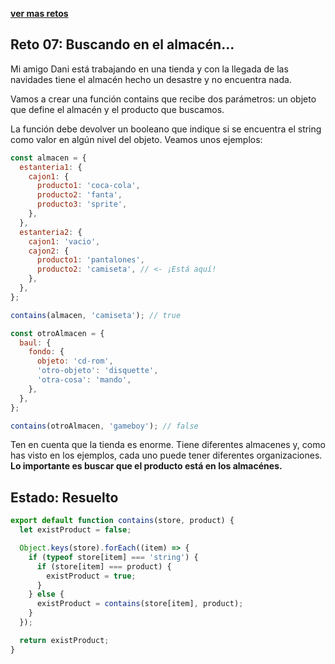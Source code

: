 [**ver mas retos**](../../README.md)

## Reto 07: Buscando en el almacén...

Mi amigo Dani está trabajando en una tienda y con la llegada de las navidades tiene el almacén hecho un desastre y no encuentra nada.

Vamos a crear una función contains que recibe dos parámetros: un objeto que define el almacén y el producto que buscamos.

La función debe devolver un booleano que indique si se encuentra el string como valor en algún nivel del objeto. Veamos unos ejemplos:

```js
const almacen = {
  estanteria1: {
    cajon1: {
      producto1: 'coca-cola',
      producto2: 'fanta',
      producto3: 'sprite',
    },
  },
  estanteria2: {
    cajon1: 'vacio',
    cajon2: {
      producto1: 'pantalones',
      producto2: 'camiseta', // <- ¡Está aquí!
    },
  },
};

contains(almacen, 'camiseta'); // true

const otroAlmacen = {
  baul: {
    fondo: {
      objeto: 'cd-rom',
      'otro-objeto': 'disquette',
      'otra-cosa': 'mando',
    },
  },
};

contains(otroAlmacen, 'gameboy'); // false
```

Ten en cuenta que la tienda es enorme. Tiene diferentes almacenes y, como has visto en los ejemplos, cada uno puede tener diferentes organizaciones. **Lo importante es buscar que el producto está en los almacénes.**

## Estado: Resuelto

```js
export default function contains(store, product) {
  let existProduct = false;

  Object.keys(store).forEach((item) => {
    if (typeof store[item] === 'string') {
      if (store[item] === product) {
        existProduct = true;
      }
    } else {
      existProduct = contains(store[item], product);
    }
  });

  return existProduct;
}
```

